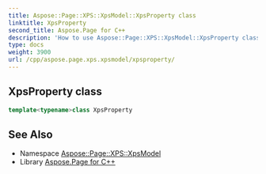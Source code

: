 ```yaml
---
title: Aspose::Page::XPS::XpsModel::XpsProperty class
linktitle: XpsProperty
second_title: Aspose.Page for C++
description: 'How to use Aspose::Page::XPS::XpsModel::XpsProperty class in C++.'
type: docs
weight: 3900
url: /cpp/aspose.page.xps.xpsmodel/xpsproperty/
---
```

## XpsProperty class




```cpp
template<typename>class XpsProperty
```

## See Also

* Namespace [Aspose::Page::XPS::XpsModel](../)
* Library [Aspose.Page for C++](../../)
